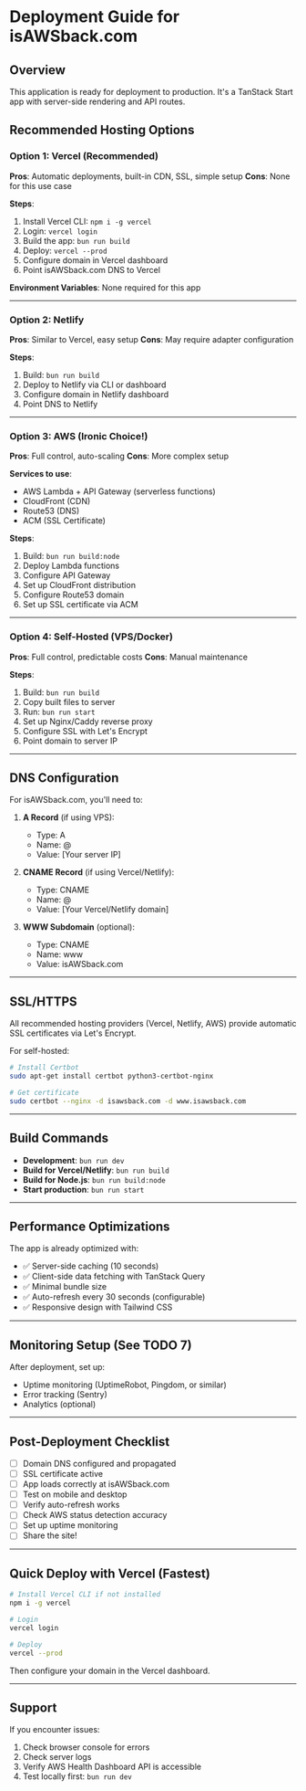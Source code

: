 # Deployment Guide for isAWSback.com

## Overview

This application is ready for deployment to production. It's a TanStack Start app with server-side rendering and API routes.

## Recommended Hosting Options

### Option 1: Vercel (Recommended)

**Pros**: Automatic deployments, built-in CDN, SSL, simple setup
**Cons**: None for this use case

**Steps**:

1. Install Vercel CLI: `npm i -g vercel`
2. Login: `vercel login`
3. Build the app: `bun run build`
4. Deploy: `vercel --prod`
5. Configure domain in Vercel dashboard
6. Point isAWSback.com DNS to Vercel

**Environment Variables**: None required for this app

---

### Option 2: Netlify

**Pros**: Similar to Vercel, easy setup
**Cons**: May require adapter configuration

**Steps**:

1. Build: `bun run build`
2. Deploy to Netlify via CLI or dashboard
3. Configure domain in Netlify dashboard
4. Point DNS to Netlify

---

### Option 3: AWS (Ironic Choice!)

**Pros**: Full control, auto-scaling
**Cons**: More complex setup

**Services to use**:

- AWS Lambda + API Gateway (serverless functions)
- CloudFront (CDN)
- Route53 (DNS)
- ACM (SSL Certificate)

**Steps**:

1. Build: `bun run build:node`
2. Deploy Lambda functions
3. Configure API Gateway
4. Set up CloudFront distribution
5. Configure Route53 domain
6. Set up SSL certificate via ACM

---

### Option 4: Self-Hosted (VPS/Docker)

**Pros**: Full control, predictable costs
**Cons**: Manual maintenance

**Steps**:

1. Build: `bun run build`
2. Copy built files to server
3. Run: `bun run start`
4. Set up Nginx/Caddy reverse proxy
5. Configure SSL with Let's Encrypt
6. Point domain to server IP

---

## DNS Configuration

For isAWSback.com, you'll need to:

1. **A Record** (if using VPS):
   - Type: A
   - Name: @
   - Value: [Your server IP]

2. **CNAME Record** (if using Vercel/Netlify):
   - Type: CNAME
   - Name: @
   - Value: [Your Vercel/Netlify domain]

3. **WWW Subdomain** (optional):
   - Type: CNAME
   - Name: www
   - Value: isAWSback.com

---

## SSL/HTTPS

All recommended hosting providers (Vercel, Netlify, AWS) provide automatic SSL certificates via Let's Encrypt.

For self-hosted:

```bash
# Install Certbot
sudo apt-get install certbot python3-certbot-nginx

# Get certificate
sudo certbot --nginx -d isawsback.com -d www.isawsback.com
```

---

## Build Commands

- **Development**: `bun run dev`
- **Build for Vercel/Netlify**: `bun run build`
- **Build for Node.js**: `bun run build:node`
- **Start production**: `bun run start`

---

## Performance Optimizations

The app is already optimized with:

- ✅ Server-side caching (10 seconds)
- ✅ Client-side data fetching with TanStack Query
- ✅ Minimal bundle size
- ✅ Auto-refresh every 30 seconds (configurable)
- ✅ Responsive design with Tailwind CSS

---

## Monitoring Setup (See TODO 7)

After deployment, set up:

- Uptime monitoring (UptimeRobot, Pingdom, or similar)
- Error tracking (Sentry)
- Analytics (optional)

---

## Post-Deployment Checklist

- [ ] Domain DNS configured and propagated
- [ ] SSL certificate active
- [ ] App loads correctly at isAWSback.com
- [ ] Test on mobile and desktop
- [ ] Verify auto-refresh works
- [ ] Check AWS status detection accuracy
- [ ] Set up uptime monitoring
- [ ] Share the site!

---

## Quick Deploy with Vercel (Fastest)

```bash
# Install Vercel CLI if not installed
npm i -g vercel

# Login
vercel login

# Deploy
vercel --prod
```

Then configure your domain in the Vercel dashboard.

---

## Support

If you encounter issues:

1. Check browser console for errors
2. Check server logs
3. Verify AWS Health Dashboard API is accessible
4. Test locally first: `bun run dev`
